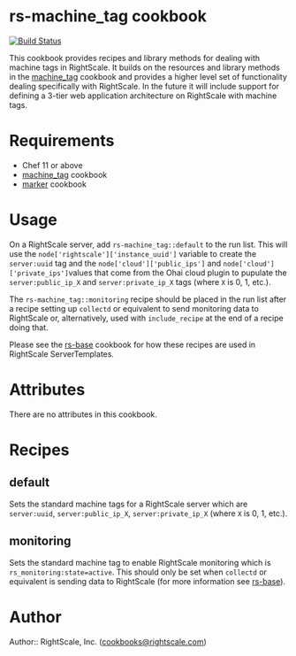 # rs-machine_tag cookbook

[![Build Status](https://travis-ci.org/rightscale-cookbooks/rs-machine_tag.png?branch=master)](https://travis-ci.org/rightscale-cookbooks/rs-machine_tag)

This cookbook provides recipes and library methods for dealing with machine tags
in RightScale. It builds on the resources and library methods in the
[machine_tag] cookbook and provides a higher level set of functionality dealing
specifically with RightScale. In the future it will include support for defining
a 3-tier web application architecture on RightScale with machine tags.

# Requirements

* Chef 11 or above
* [machine_tag] cookbook
* [marker] cookbook

[machine_tag]: https://github.com/rightscale-cookbooks/machine_tag
[marker]: https://github.com/rightscale-cookbooks/marker

# Usage

On a RightScale server, add `rs-machine_tag::default` to the run list. This will
use the `node['rightscale']['instance_uuid']` variable to create the
`server:uuid` tag and the `node['cloud']['public_ips']` and
`node['cloud']['private_ips']`values  that come from the Ohai cloud plugin to
pupulate the `server:public_ip_X` and `server:private_ip_X` tags (where `X` is 
0, 1, etc.).

The `rs-machine_tag::monitoring` recipe should be placed in the run list after a
recipe setting up `collectd` or equivalent to send monitoring data to RightScale
or, alternatively, used with `include_recipe` at the end of a recipe doing that.

Please see the [rs-base] cookbook for how these recipes are used in RightScale
ServerTemplates.

# Attributes

There are no attributes in this cookbook.

# Recipes

## default

Sets the standard machine tags for a RightScale server which are `server:uuid`, `server:public_ip_X`, `server:private_ip_X` (where `X` is 0, 1, etc.).

## monitoring

Sets the standard machine tag to enable RightScale monitoring which is `rs_monitoring:state=active`. This should only be set when `collectd` or equivalent is sending data to RightScale (for more information see [rs-base]).

[rs-base]: https://github.com/rightscale-cookbooks/rs-base

# Author

Author:: RightScale, Inc. (<cookbooks@rightscale.com>)
